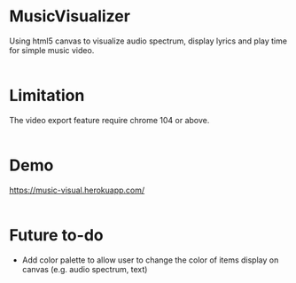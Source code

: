 # MusicVisualizer
Using html5 canvas to visualize audio spectrum, display lyrics and play time for simple music video.  
&nbsp;

# Limitation
The video export feature require chrome 104 or above.  
&nbsp;

# Demo
https://music-visual.herokuapp.com/  
&nbsp;

# Future to-do
* Add color palette to allow user to change the color of items display on canvas (e.g. audio spectrum, text)
